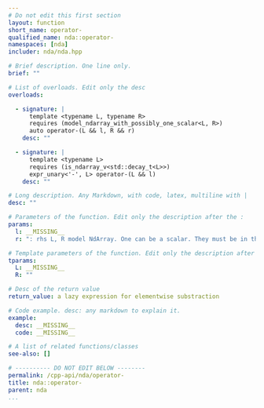 ```yaml
---
# Do not edit this first section
layout: function
short_name: operator-
qualified_name: nda::operator-
namespaces: [nda]
includer: nda/nda.hpp

# Brief description. One line only.
brief: ""

# List of overloads. Edit only the desc
overloads:

  - signature: |
      template <typename L, typename R>
      requires (model_ndarray_with_possibly_one_scalar<L, R>)
      auto operator-(L && l, R && r)
    desc: ""

  - signature: |
      template <typename L>
      requires (is_ndarray_v<std::decay_t<L>>)
      expr_unary<'-', L> operator-(L && l)
    desc: ""

# Long description. Any Markdown, with code, latex, multiline with |
desc: ""

# Parameters of the function. Edit only the description after the :
params:
  l: __MISSING__
  r: ": rhs L, R model NdArray. One can be a scalar. They must be in the same algebra."

# Template parameters of the function. Edit only the description after the :
tparams:
  L: __MISSING__
  R: ""

# Desc of the return value
return_value: a lazy expression for elementwise substraction

# Code example. desc: any markdown to explain it.
example:
  desc: __MISSING__
  code: __MISSING__

# A list of related functions/classes
see-also: []

# ---------- DO NOT EDIT BELOW --------
permalink: /cpp-api/nda/operator-
title: nda::operator-
parent: nda
...
```


